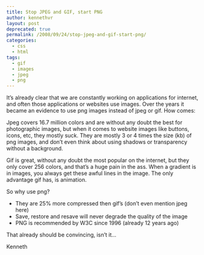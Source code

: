 ```yaml
---
title: Stop JPEG and GIF, start PNG
author: kennethvr
layout: post
deprecated: true
permalink: /2008/09/24/stop-jpeg-and-gif-start-png/
categories:
  - css
  - html
tags:
  - gif
  - images
  - jpeg
  - png
---
```

It’s already clear that we are constantly working on applications for internet, and often those applications or websites use images. Over the years it became an evidence to use png images instead of jpeg or gif. How comes:

Jpeg covers 16.7 million colors and are without any doubt the best for photographic images, but when it comes to website images like buttons, icons, etc, they mostly suck. They are mostly 3 or 4 times the size (kb) of png images, and don’t even think about using shadows or transparency without a background.

Gif is great, without any doubt the most popular on the internet, but they only cover 256 colors, and that’s a huge pain in the ass. When a gradient is in images, you always get these awful lines in the image. The only advantage gif has, is animation.

So why use png?

  * They are 25% more compressed then gif’s (don’t even mention jpeg here)
  * Save, restore and resave will never degrade the quality of the image
  * PNG is recommended by W3C since 1996 (already 12 years ago)

That already should be convincing, isn’t it…

Kenneth